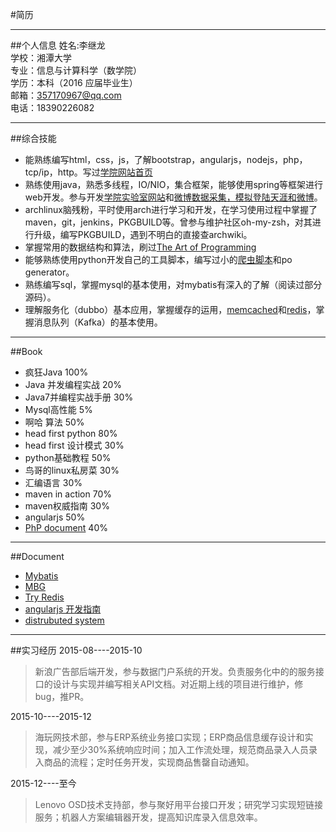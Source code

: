 #简历      

***
     
##个人信息
姓名:李继龙   
学校：湘潭大学      
专业：信息与计算科学（数学院）    
学历：本科（2016 应届毕业生）     
邮箱：357170967@qq.com     
电话：18390226082     

***

##综合技能
- 能熟练编写html，css，js，了解bootstrap，angularjs，nodejs，php，tcp/ip，http。写过[学院网站首页][1]
- 熟练使用java，熟悉多线程，IO/NIO，集合框架，能够使用spring等框架进行web开发。参与开发[学院实验室网站][2]和[微博数据采集，模拟登陆天涯和微博][3]。
- archlinux脑残粉，平时使用arch进行学习和开发，在学习使用过程中掌握了maven，git，jenkins，PKGBUILD等。曾参与维护社区oh-my-zsh，对其进行升级，编写PKGBUILD，遇到不明白的直接查archwiki。
- 掌握常用的数据结构和算法，刷过[The Art of Programming][12]
- 能够熟练使用python开发自己的工具脚本，编写过小的[爬虫脚本][4]和po generator。
- 熟练编写sql，掌握mysql的基本使用，对mybatis有深入的了解（阅读过部分源码）。
- 理解服务化（dubbo）基本应用，掌握缓存的运用，[memcached][5]和[redis][8]，掌握消息队列（Kafka）的基本使用。

***

##Book
- 疯狂Java                100%
- Java 并发编程实战        20%
- Java7并编程实战手册      30%
- Mysql高性能              5%
- 啊哈 算法                50%
- head first python        80%
- head first 设计模式      30%
- python基础教程           50%
- 鸟哥的linux私房菜        30%
- 汇编语言                 30%
- maven in action          70%
- maven权威指南            30%
- angularjs                50%
- [PhP document][13]             40%

***
##Document   
- [Mybatis][6]
- [MBG][7]
- [Try Redis][9]
- [angularjs 开发指南][10]
- [distrubuted system][11]


***
##实习经历
2015-08----2015-10
> 新浪广告部后端开发，参与数据门户系统的开发。负责服务化中的的服务接口的设计与实现并编写相关API文档。对近期上线的项目进行维护，修bug，推PR。

2015-10----2015-12
> 海玩网技术部，参与ERP系统业务接口实现；ERP商品信息缓存设计和实现，减少至少30%系统响应时间；加入工作流处理，规范商品录入人员录入商品的流程；定时任务开发，实现商品售罄自动通知。

2015-12----至今
> Lenovo OSD技术支持部，参与聚好用平台接口开发；研究学习实现短链接服务；机器人方案编辑器开发，提高知识库录入信息效率。

[1]: https://github.com/Melody12ab/note/blob/master/MathWeb/html/index.html
[2]: http://202.197.237.29:9292/
[3]: https://github.com/Melody12ab/MySpider
[4]: https://github.com/Melody12ab/python_crawler
[5]: http://memcached.org/
[6]: http://mybatis.github.io/mybatis-3/zh/index.html
[7]: http://mybatis.org/generator/
[8]: http://redis.io/
[9]: http://try.redis.io/
[10]: http://angularjs.cn/T008?p=1
[11]: http://nil.csail.mit.edu/6.824/2015/
[12]: http://taop.marchtea.com/
[13]: http://php.net/manual/zh/
